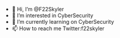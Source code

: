 - 👋 Hi, I’m @F22Skyler
- 👀 I’m interested in CyberSecurity
- 🌱 I’m currently learning on CyberSecurity
- 📫 How to reach me Twitter:f22skyler

<!---
Skykeo/Skykeo is a ✨ special ✨ repository because its `README.md` (this file) appears on your GitHub profile.
You can click the Preview link to take a look at your changes.
--->
